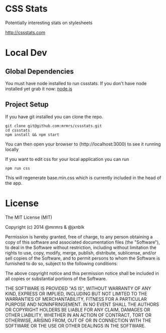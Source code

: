 # CSS Stats
Potentially interesting stats on stylesheets

http://cssstats.com

# Local Dev

## Global Dependencies

You must have node installed to run cssstats. If you don't have node installed yet
grab it now: [node.js](http://nodejs.org)

## Project Setup

If you have git installed you can clone the repo.

```
git clone git@github.com:mrmrs/cssstats.git
cd cssstats
npm install && npm start
```
You can then open your browser to (http://localhost:3000) to see it running locally

If you want to edit css for your local application you can run
```
npm run css
```
This will regenerate base.min.css which is currently included in the head of the app.

# License

The MIT License (MIT)

Copyright (c) 2014 @mrmrs & @jxnblk

Permission is hereby granted, free of charge, to any person obtaining a copy
of this software and associated documentation files (the "Software"), to deal
in the Software without restriction, including without limitation the rights
to use, copy, modify, merge, publish, distribute, sublicense, and/or sell
copies of the Software, and to permit persons to whom the Software is
furnished to do so, subject to the following conditions:

The above copyright notice and this permission notice shall be included in
all copies or substantial portions of the Software.

THE SOFTWARE IS PROVIDED "AS IS", WITHOUT WARRANTY OF ANY KIND, EXPRESS OR
IMPLIED, INCLUDING BUT NOT LIMITED TO THE WARRANTIES OF MERCHANTABILITY,
FITNESS FOR A PARTICULAR PURPOSE AND NONINFRINGEMENT. IN NO EVENT SHALL THE
AUTHORS OR COPYRIGHT HOLDERS BE LIABLE FOR ANY CLAIM, DAMAGES OR OTHER
LIABILITY, WHETHER IN AN ACTION OF CONTRACT, TORT OR OTHERWISE, ARISING FROM,
OUT OF OR IN CONNECTION WITH THE SOFTWARE OR THE USE OR OTHER DEALINGS IN
THE SOFTWARE.

